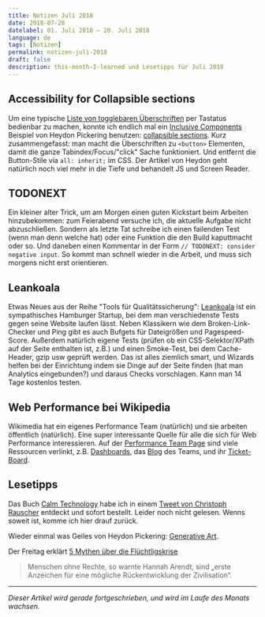 ```yaml
---
title: Notizen Juli 2018
date: 2018-07-20
datelabel: 01. Juli 2018 – 20. Juli 2018
language: de
tags: [Notizen]
permalink: notizen-juli-2018
draft: false
description: this-month-I-learned und Lesetipps für Juli 2018
---
```


## Accessibility for Collapsible sections

Um eine typische [Liste von togglebaren Überschriften](https://www.berliner-philharmoniker.de/hilfe/) per Tastatus bedienbar zu machen, konnte ich endlich mal ein [Inclusive Components](https://inclusive-components.design) Beispiel von Heydon Pickering benutzen: [collapsible sections](https://inclusive-components.design/collapsible-sections/). Kurz zusammengefasst: man macht die Überschriften zu `<button>` Elementen, damit die ganze Tabindex/Focus/"click" Sache funktioniert. Und entfernt die Button-Stile via `all: inherit;` im CSS. Der Artikel von Heydon geht natürlich noch viel mehr in die Tiefe und behandelt JS und Screen Reader.


## TODONEXT

Ein kleiner alter Trick, um am Morgen einen guten Kickstart beim Arbeiten hinzubekommen: zum Feierabend versuche ich, die aktuelle Aufgabe nicht abzuschließen. Sondern als letzte Tat schreibe ich einen failenden Test (wenn man denn welche hat) oder eine Funktion die den Build kaputtmacht oder so. Und daneben einen Kommentar in der Form `// TODONEXT: consider negative input`. So kommt man schnell wieder in die Arbeit, und muss sich morgens nicht erst orientieren.


## Leankoala

Etwas Neues aus der Reihe "Tools für Qualitätssicherung": [Leankoala](https://www.leankoala.com/) ist ein sympathisches Hamburger Startup, bei dem man verschiedenste Tests gegen seine Website laufen lässt. Neben Klassikern wie dem Broken-Link-Checker und Ping gibt es auch Bufgets für Dateigrößen und Pagespeed-Score. Außerdem natürlich eigene Tests (prüfen ob ein CSS-Selektor/XPath auf der Seite enthalten ist, z.B.) und einen  Smoke-Test, bei dem Cache-Header, gzip usw geprüft werden. Das ist alles ziemlich smart, und Wizards helfen bei der Einrichtung indem sie Dinge auf der Seite finden (hat man Analytics eingebunden?) und daraus Checks vorschlagen. Kann man 14 Tage kostenlos testen.


## Web Performance bei Wikipedia

Wikimedia hat ein eigenes Performance Team (natürlich) und sie arbeiten öffentlich (natürlich). Eine super interessante Quelle für alle die sich für Web Performance interessieren. Auf der [Performance Team Page](https://www.mediawiki.org/wiki/Wikimedia_Performance_Team) sind viele Ressourcen verlinkt, z.B. [Dashboards](https://performance.wikimedia.org/), das [Blog](https://phabricator.wikimedia.org/phame/live/7/) des Teams, und ihr [Ticket-Board](https://phabricator.wikimedia.org/tag/performance-team/).


## Lesetipps

Das Buch [Calm Technology](https://www.safaribooksonline.com/library/view/calm-technology/9781491925874/) habe ich in einem [Tweet von Christoph Rauscher](https://twitter.com/christowski/status/1013453707076423680) entdeckt und sofort bestellt. Leider noch nicht gelesen. Wenns soweit ist, komme ich hier drauf zurück.

Wieder einmal was Geiles von Heydon Pickering: [Generative Art](https://mutable.gallery/).

Der Freitag erklärt [5 Mythen über die Flüchtligskrise](https://www.freitag.de/autoren/the-guardian/5-mythen-ueber-die-fluechtlingskrise)

> Menschen ohne Rechte, so warnte Hannah Arendt, sind „erste Anzeichen für eine mögliche Rückentwicklung der Zivilisation“.


----

_Dieser Artikel wird gerade fortgeschrieben, und wird im Laufe des Monats wachsen._
